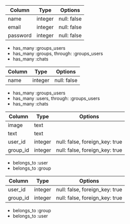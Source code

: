 |Column|Type|Options|
|------|----|-------|
|name|integer|null: false|
|email|integer|null: false|
|password|integer|null: false|

- has_many :groups_users
- has_many :groups, through: :groups_users
- has_many :chats

|Column|Type|Options|
|------|----|-------|
|name|integer|null: false|

- has_many :groups_users
- has_many :users, through: :groups_users
- has_many :chats

|Column|Type|Options|
|------|----|-------|
|image|text||
|text|text||
|user_id|integer|null: false, foreign_key: true|
|group_id|integer|null: false, foreign_key: true|

- belongs_to :user
- belongs_to :group

|Column|Type|Options|
|------|----|-------|
|user_id|integer|null: false, foreign_key: true|
|group_id|integer|null: false, foreign_key: true|

- belongs_to :group
- belongs_to :user